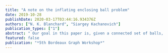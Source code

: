 ```yaml
---
title: "A note on the inflating enclosing ball problem"
date: 2019-10-28
publishDate: 2020-03-17T03:44:16.934376Z
authors: ["N. K. Blanchard", "Siargey Kachanovich"]
publication_types: ["1"]
abstract: " Our goal in this paper is, given a connected set of balls, to select  and inflate one ball to  cover the whole set with the minimal radius. More formally, we are given  an abstract metric space and a path-connected set of balls with given centres $c_1,c_2,dots, c_n$ and radii $r_1, r_2,dots, r_n$. We want to choose one of the centres and create a ball of radius $R$ around it to cover the whole set of balls with minimal $R$.  By using arguments from graph theory, we show that  $Rłe r_a+∑_jr_j$, where  $r_a$ is the mean of the two biggest radii among the $r_i$. This bound is tight. Finally, we show that in the usual complexity models, computing this centre requires $Θ(n^2)$ operations. "
featured: false
publication: "*5th Bordeaux Graph Workshop*"
---
```


